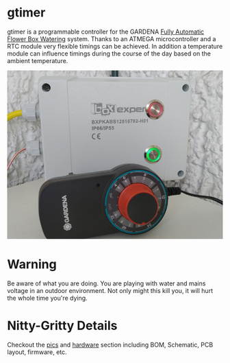 # gtimer
gtimer is a programmable controller for the GARDENA [Fully Automatic Flower Box Watering](https://www.gardena.com/int/products/watering/holiday-watering/fully-automatic-flower-box-watering/900916701/) system.
Thanks to an ATMEGA microcontroller and a RTC module very flexible timings can be achieved. In addition a temperature module can influence timings during the course of the day based on the ambient temperature.

![gtimer](https://raw.githubusercontent.com/kiu/gtimer/master/pics/gtimer_thumb.jpg)

# Warning
Be aware of what you are doing. You are playing with water and mains voltage in an outdoor environment.
Not only might this kill you, it will hurt the whole time you're dying.

# Nitty-Gritty Details
Checkout the [pics](https://github.com/kiu/gtimer/tree/master/pics) and [hardware](https://github.com/kiu/gtimer/tree/master/hardware) section including BOM, Schematic, PCB layout, firmware, etc.
